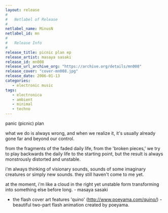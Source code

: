 ```yaml
---
layout: release
#
#   Netlabel of Release
#
netlabel_name: MinusN
netlabel_id: mn
#
#   Release Info
#
release_title: picnic plan ep
release_artist: masaya sasaki
release_id: mn008
release_url_archive_org: "https://archive.org/details/mn008"
release_cover: "cover-mn008.jpg"
release_date: 2006-01-13
categories:
   - electronic music
tags:
   - electronica
   - ambient
   - minimal
   - techno
---
```

panic (picnic) plan

what we do is always wrong, and when we realize it, it's usually already gone far and beyond our control.

from the fragments of the faded daily life, from the 'broken pieces,' we try to play backwards the daily life to the starting point, but the result is always monstrously distorted and unstable.

i'm always thinking of visionary sounds, sounds of some imaginary creatures or simply new sounds. they still haven't come to me yet.

at the moment, i'm like a cloud in the right yet unstable form transforming into something else before long. - masaya sasaki

* the flash cover art features 'quino' (http://www.poeyama.com/quino/) - beautiful two-part flash animation created by poeyama.


